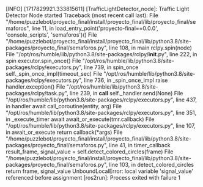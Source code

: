 [INFO] [1717829921.333815611] [TrafficLightDetector_node]: Traffic Light Detector Node started
Traceback (most recent call last):
  File "/home/puzzlebot/proyecto_final/install/proyecto_final/lib/proyecto_final/semaforos", line 11, in <module>
    load_entry_point('proyecto-final==0.0.0', 'console_scripts', 'semaforos')()
  File "/home/puzzlebot/proyecto_final/install/proyecto_final/lib/python3.8/site-packages/proyecto_final/semaforos.py", line 108, in main
    rclpy.spin(node)
  File "/opt/ros/humble/lib/python3.8/site-packages/rclpy/__init__.py", line 222, in spin
    executor.spin_once()
  File "/opt/ros/humble/lib/python3.8/site-packages/rclpy/executors.py", line 739, in spin_once
    self._spin_once_impl(timeout_sec)
  File "/opt/ros/humble/lib/python3.8/site-packages/rclpy/executors.py", line 736, in _spin_once_impl
    raise handler.exception()
  File "/opt/ros/humble/lib/python3.8/site-packages/rclpy/task.py", line 239, in __call__
    self._handler.send(None)
  File "/opt/ros/humble/lib/python3.8/site-packages/rclpy/executors.py", line 437, in handler
    await call_coroutine(entity, arg)
  File "/opt/ros/humble/lib/python3.8/site-packages/rclpy/executors.py", line 351, in _execute_timer
    await await_or_execute(tmr.callback)
  File "/opt/ros/humble/lib/python3.8/site-packages/rclpy/executors.py", line 107, in await_or_execute
    return callback(*args)
  File "/home/puzzlebot/proyecto_final/install/proyecto_final/lib/python3.8/site-packages/proyecto_final/semaforos.py", line 41, in timer_callback
    result_frame, signal_value = self.detect_colored_circles(frame)
  File "/home/puzzlebot/proyecto_final/install/proyecto_final/lib/python3.8/site-packages/proyecto_final/semaforos.py", line 103, in detect_colored_circles
    return frame, signal_value
UnboundLocalError: local variable 'signal_value' referenced before assignment
[ros2run]: Process exited with failure 1
